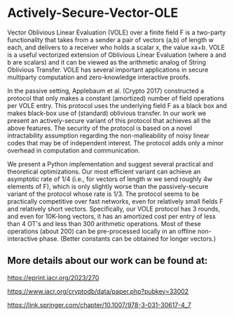 # Actively-Secure-Vector-OLE

Vector Oblivious Linear Evaluation (VOLE) over a finite field F is a two-party functionality that takes from a sender a pair of vectors (a,b) of length w each, and delivers to a receiver who holds a scalar x, the value xa+b. VOLE is a useful vectorized extension of Oblivious Linear Evaluation (where a and b are scalars) and it can be viewed as the arithmetic analog of String Oblivious Transfer. VOLE has several important applications in secure multiparty computation and zero-knowledge interactive proofs. 

In the passive setting, Applebaum et al. (Crypto 2017) constructed a protocol that only makes a constant (amortized) number of field operations per VOLE entry. This protocol uses the underlying field F as a black box and makes black-box use of (standard) oblivious transfer. In our work we present an actively-secure variant of this protocol that achieves all the above features. The security of the protocol is based on a novel intractability assumption regarding the non-malleability of noisy linear codes that may be of independent interest. The protocol adds only a minor overhead in computation and communication.

We present a Python implementation and suggest several practical and theoretical optimizations. Our most efficient variant can achieve an asymptotic rate of 1/4 (i.e., for vectors of length w we send roughly 4w elements of F), which is only slightly worse than the passively-secure variant of the protocol whose rate is 1/3. The protocol seems to be practically competitive over fast networks, even for relatively small fields F and relatively short vectors. Specifically, our VOLE protocol has 3 rounds, and even for 10K-long vectors, it has an amortized cost per entry of less than 4 OT's and less than 300 arithmetic operations. Most of these operations (about 200) can be pre-processed locally in an offline non-interactive phase. (Better constants can be obtained for longer vectors.) 

## More details about our work can be found at:

https://eprint.iacr.org/2023/270

https://www.iacr.org/cryptodb/data/paper.php?pubkey=33002

https://link.springer.com/chapter/10.1007/978-3-031-30617-4_7
